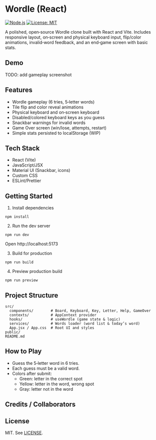 # Wordle (React)

[![Node.js](https://img.shields.io/badge/node-%3E=18.0.0-brightgreen?logo=node.js&logoColor=white)](https://nodejs.org/)
[![License: MIT](https://img.shields.io/badge/License-MIT-green.svg)](LICENSE)

A polished, open‑source Wordle clone built with React and Vite. Includes responsive layout, on‑screen and physical keyboard input, flip/color animations, invalid‑word feedback, and an end‑game screen with basic stats.

## Demo
<!-- If you have a screenshot, add it here -->
<!-- ![Gameplay](demo.png) -->
TODO: add gameplay screenshot

## Features
- Wordle gameplay (6 tries, 5‑letter words)
- Tile flip and color reveal animations
- Physical keyboard and on‑screen keyboard
- Disabled/colored keyboard keys as you guess
- Snackbar warnings for invalid words
- Game Over screen (win/lose, attempts, restart)
- Simple stats persisted to localStorage (WIP)

## Tech Stack
- React (Vite)
- JavaScript/JSX
- Material UI (Snackbar, icons)
- Custom CSS
- ESLint/Prettier

## Getting Started

1) Install dependencies
```
npm install
```

2) Run the dev server
```
npm run dev
```
Open http://localhost:5173

3) Build for production
```
npm run build
```

4) Preview production build
```
npm run preview
```

## Project Structure
```
src/
  components/        # Board, Keyboard, Key, Letter, Help, GameOver
  contexts/          # AppContext provider
  hooks/             # useWordle (game state & logic)
  services/          # Words loader (word list & today’s word)
  App.jsx / App.css  # Root UI and styles
public/
README.md
```

## How to Play
- Guess the 5‑letter word in 6 tries.
- Each guess must be a valid word.
- Colors after submit:
  - Green: letter in the correct spot
  - Yellow: letter in the word, wrong spot
  - Gray: letter not in the word

## Credits / Collaborators
<!-- Add names and links as desired -->
<!-- Example: Moti Wolff ([@MotiWolff](https://github.com/MotiWolff)) -->

## License
MIT. See [LICENSE](LICENSE).
